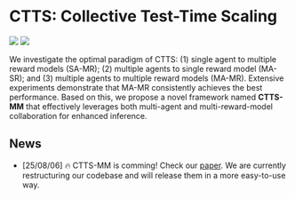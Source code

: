 # CTTS: Collective Test-Time Scaling

<a href='https://github.com/magent4aci/CTTS-MM'><img src='https://img.shields.io/badge/Project-Page-Green'></a>
<a href='https://arxiv.org/abs/2508.03333'><img src='https://img.shields.io/badge/Paper-Arxiv-red'></a>

We investigate the optimal paradigm of CTTS: (1) single agent to multiple reward models (SA-MR); (2) multiple agents to single reward model (MA-SR); and (3) multiple agents to multiple reward models (MA-MR). Extensive experiments demonstrate that MA-MR consistently achieves the best performance. Based on this, we propose a novel framework named __CTTS-MM__ that effectively leverages both multi-agent and multi-reward-model collaboration for enhanced inference.


## News
- [25/08/06] 🔥 CTTS-MM is comming! Check our [paper](https://arxiv.org/abs/2508.03333). We are currently restructuring our codebase and will release them in a more easy-to-use way. 